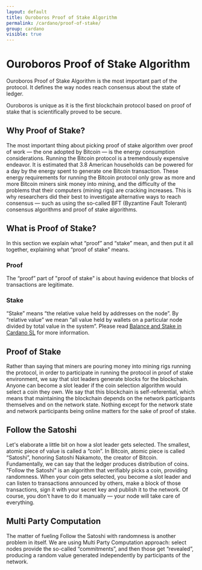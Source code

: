```yaml
---
layout: default
title: Ouroboros Proof of Stake Algorithm
permalink: /cardano/proof-of-stake/
group: cardano
visible: true
---
```

<!-- Reviewed at c4c45ce9a7a8f4aa6d88a32829755196a017f6a1 -->

# Ouroboros Proof of Stake Algorithm

Ouroboros Proof of Stake Algorithm is the most important part of the protocol. It defines the
way nodes reach consensus about the state of ledger.

Ouroboros is unique as it is the first blockchain protocol based on proof of
stake that is scientifically proved to be secure.

## Why Proof of Stake?

The most important thing about picking proof of stake algorithm over proof of
work — the one adopted by Bitcoin — is the energy consumption considerations.
Running the Bitcoin protocol is a tremendously expensive endeavor. It is
estimated that 3.8 American households can be powered for a day by the energy
spent to generate one Bitcoin transaction. These energy requirements for running
the Bitcoin protocol only grow as more and more Bitcoin miners sink money into
mining, and the difficulty of the problems that their computers (mining rigs)
are cracking increases. This is why researchers did their best to investigate
alternative ways to reach consensus — such as using the so-called BFT (Byzantine
Fault Tolerant) consensus algorithms and proof of stake algorithms.

## What is Proof of Stake?

In this section we explain what “proof” and “stake” mean, and then put it all
together, explaining what “proof of stake” means.

### Proof

The “proof” part of "proof of stake" is about having evidence that blocks of
transactions are legitimate.

### Stake

“Stake” means “the relative value held by addresses on the node”. By “relative
value” we mean “all value held by wallets on a particular node divided by total
value in the system”. Please read [Balance and Stake in Cardano SL](/cardano/balance-and-stake/)
for more information.

## Proof of Stake

Rather than saying that miners are pouring money into mining rigs running the
protocol, in order to participate in running the protocol in proof of stake
environment, we say that slot leaders generate blocks for the blockchain. Anyone
can become a slot leader if the coin selection algorithm would select a coin
they own. We say that this blockchain is self-referential, which means that
maintaining the blockchain depends on the network participants themselves and on
the network state. Nothing except for the network state and network participants
being online matters for the sake of proof of stake.

## Follow the Satoshi

Let's elaborate a little bit on how a slot leader gets selected. The smallest,
atomic piece of value is called a “coin”. In Bitcoin, atomic piece is called
“Satoshi”, honoring Satoshi Nakamoto, the creator of Bitcoin. Fundamentally, we
can say that the ledger produces distribution of coins. "Follow the Satoshi" is
an algorithm that verifiably picks a coin, providing randomness. When your coin
gets selected, you become a slot leader and can listen to transactions announced
by others, make a block of those transactions, sign it with your secret key and
publish it to the network. Of course, you don't have to do it manually — your
node will take care of everything.

## Multi Party Computation

The matter of fueling Follow the Satoshi with randomness is another problem in
itself. We are using Multi Party Computation approach: select nodes provide
the so-called “commitments”, and then those get “revealed”, producing a random
value generated independently by participants of the network.

<!-- TODO PVSS -->
